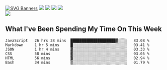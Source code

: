 [![SVG Banners](https://svg-banners.vercel.app/api?type=typeWriter&text1=Hello!%20I'm%20Cat,%20a%20Software%20Engineer%20✨%20&width=1000&height=150)](https://github.com/Akshay090/svg-banners)
<img src="https://img.shields.io/badge/HTML5-E34F26?style=for-the-badge&logo=html5&logoColor=white"> <img src="https://img.shields.io/badge/CSS3-1572B6?style=for-the-badge&logo=css3&logoColor=white"/> <img src="https://img.shields.io/badge/JavaScript-323330?style=for-the-badge&logo=javascript&logoColor=F7DF1E"/> <img src="https://img.shields.io/badge/React-20232A?style=for-the-badge&logo=react&logoColor=61DAFB"/><br/>
<img src="https://www.codewars.com/users/Epicat/badges/small"/>
## What I've Been Spending My Time On This Week

<!--START_SECTION:waka-->

```text
JavaScript   26 hrs 38 mins  ████████████████████▓░░░░   83.08 %
Markdown     1 hr 5 mins     █░░░░░░░░░░░░░░░░░░░░░░░░   03.41 %
JSON         1 hr 4 mins     ▓░░░░░░░░░░░░░░░░░░░░░░░░   03.33 %
CSS          58 mins         ▓░░░░░░░░░░░░░░░░░░░░░░░░   03.05 %
HTML         56 mins         ▓░░░░░░░░░░░░░░░░░░░░░░░░   02.94 %
Bash         34 mins         ▒░░░░░░░░░░░░░░░░░░░░░░░░   01.79 %
```

<!--END_SECTION:waka-->

